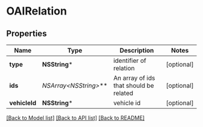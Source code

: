 # OAIRelation

## Properties
Name | Type | Description | Notes
------------ | ------------- | ------------- | -------------
**type** | **NSString*** | identifier of relation | [optional] 
**ids** | **NSArray&lt;NSString*&gt;*** | An array of ids that should be related | [optional] 
**vehicleId** | **NSString*** | vehicle id | [optional] 

[[Back to Model list]](../README.md#documentation-for-models) [[Back to API list]](../README.md#documentation-for-api-endpoints) [[Back to README]](../README.md)


